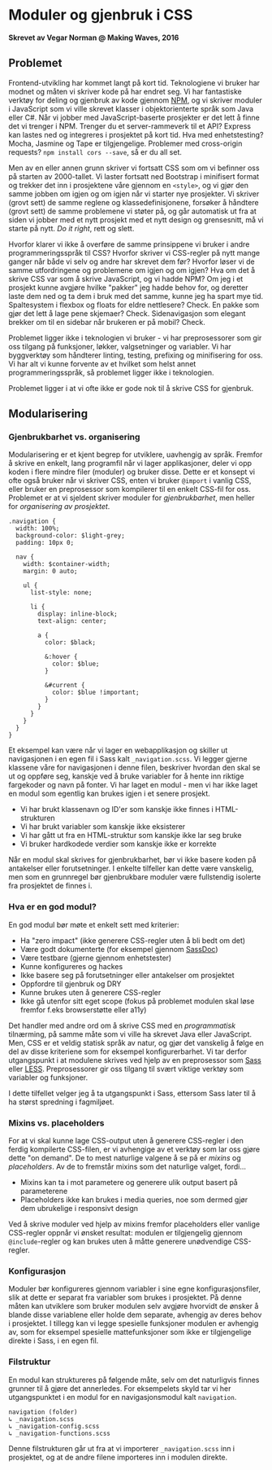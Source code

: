 # Moduler og gjenbruk i CSS

**Skrevet av Vegar Norman @ Making Waves, 2016**


## Problemet

Frontend-utvikling har kommet langt på kort tid. Teknologiene vi bruker har modnet og måten vi skriver kode på har endret seg. Vi har fantastiske verktøy for deling og gjenbruk av kode gjennom [NPM](http://npmjs.org), og vi skriver moduler i JavaScript som vi ville skrevet klasser i objektorienterte språk som Java eller C#. Når vi jobber med JavaScript-baserte prosjekter er det lett å finne det vi trenger i NPM. Trenger du et server-rammeverk til et API? Express kan lastes ned og integreres i prosjektet på kort tid. Hva med enhetstesting? Mocha, Jasmine og Tape er tilgjengelige. Problemer med cross-origin requests? `npm install cors --save`, så er du all set.

Men av en eller annen grunn skriver vi fortsatt CSS som om vi befinner oss på starten av 2000-tallet. Vi laster fortsatt ned Bootstrap i minifisert format og trekker det inn i prosjektene våre gjennom en `<style>`, og vi gjør den samme jobben om igjen og om igjen når vi starter nye prosjekter. Vi skriver (grovt sett) de samme reglene og klassedefinisjonene, forsøker å håndtere (grovt sett) de samme problemene vi støter på, og går automatisk ut fra at siden vi jobber med et nytt prosjekt med et nytt design og grensesnitt, må vi starte på nytt. *Do it right*, rett og slett.

Hvorfor klarer vi ikke å overføre de samme prinsippene vi bruker i andre programmeringsspråk til CSS? Hvorfor skriver vi CSS-regler på nytt mange ganger når både vi selv og andre har skrevet dem før? Hvorfor løser vi de samme utfordringene og problemene om igjen og om igjen? Hva om det å skrive CSS var som å skrive JavaScript, og vi hadde NPM? Om jeg i et prosjekt kunne avgjøre hvilke "pakker" jeg hadde behov for, og deretter laste dem ned og ta dem i bruk med det samme, kunne jeg ha spart mye tid. Spaltesystem i flexbox og floats for eldre nettlesere? Check. En pakke som gjør det lett å lage pene skjemaer? Check. Sidenavigasjon som elegant brekker om til en sidebar når brukeren er på mobil? Check.

Problemet ligger ikke i teknologien vi bruker - vi har preprosessorer som gir oss tilgang på funksjoner, løkker, valgsetninger og variabler. Vi har byggverktøy som håndterer linting, testing, prefixing og minifisering for oss. Vi har alt vi kunne forvente av et hvilket som helst annet programmeringsspråk, så problemet ligger ikke i teknologien.

Problemet ligger i at vi ofte ikke er gode nok til å skrive CSS for gjenbruk.


## Modularisering

### Gjenbrukbarhet vs. organisering

Modularisering er et kjent begrep for utviklere, uavhengig av språk. Fremfor å skrive en enkelt, lang programfil når vi lager applikasjoner, deler vi opp koden i flere mindre filer (moduler) og bruker disse. Dette er et konsept vi ofte også bruker når vi skriver CSS, enten vi bruker `@import` i vanlig CSS, eller bruker en preprosessor som kompilerer til en enkelt CSS-fil for oss. Problemet er at vi sjeldent skriver moduler for *gjenbrukbarhet*, men heller for *organisering av prosjektet*.

```
.navigation {
  width: 100%;
  background-color: $light-grey;
  padding: 10px 0;

  nav {
    width: $container-width;
    margin: 0 auto;

    ul {
      list-style: none;

      li {
        display: inline-block;
        text-align: center;

        a {
          color: $black;

          &:hover {
            color: $blue;
          }

          &#current {
            color: $blue !important;
          }
        }
      }
    }
  }
}
```

Et eksempel kan være når vi lager en webapplikasjon og skiller ut navigasjonen i en egen fil i Sass kalt `_navigation.scss`. Vi legger gjerne klassene våre for navigasjonen i denne filen, beskriver hvordan den skal se ut og oppføre seg, kanskje ved å bruke variabler for å hente inn riktige fargekoder og navn på fonter. Vi har laget en modul - men vi har ikke laget en modul som egentlig kan brukes igjen i et senere prosjekt.

+ Vi har brukt klassenavn og ID'er som kanskje ikke finnes i HTML-strukturen
+ Vi har brukt variabler som kanskje ikke eksisterer
+ Vi har gått ut fra en HTML-struktur som kanskje ikke lar seg bruke
+ Vi bruker hardkodede verdier som kanskje ikke er korrekte

Når en modul skal skrives for gjenbrukbarhet, bør vi ikke basere koden på antakelser eller forutsetninger. I enkelte tilfeller kan dette være vanskelig, men som en grunnregel bør gjenbrukbare moduler være fullstendig isolerte fra prosjektet de finnes i.


### Hva er en god modul?

En god modul bør møte et enkelt sett med kriterier:

+ Ha "zero impact" (ikke generere CSS-regler uten å bli bedt om det)
+ Være godt dokumenterte (for eksempel gjennom [SassDoc](http://www.sassdoc.com))
+ Være testbare (gjerne gjennom enhetstester)
+ Kunne konfigureres og hackes
+ Ikke basere seg på forutsetninger eller antakelser om prosjektet
+ Oppfordre til gjenbruk og DRY
+ Kunne brukes uten å generere CSS-regler
+ Ikke gå utenfor sitt eget scope (fokus på problemet modulen skal løse fremfor f.eks browserstøtte eller a11y)

Det handler med andre ord om å skrive CSS med en *programmatisk* tilnærming, på samme måte som vi ville ha skrevet Java eller JavaScript. Men, CSS er et veldig statisk språk av natur, og gjør det vanskelig å følge en del av disse kriteriene som for eksempel konfigurerbarhet. Vi tar derfor utgangspunkt i at modulene skrives ved hjelp av en preprosessor som [Sass](http://www.sass-lang.com) eller [LESS](http://www.lesscss.org). Preprosessorer gir oss tilgang til svært viktige verktøy som variabler og funksjoner.

I dette tilfellet velger jeg å ta utgangspunkt i Sass, ettersom Sass later til å ha størst spredning i fagmiljøet.


### Mixins vs. placeholders

For at vi skal kunne lage CSS-output uten å generere CSS-regler i den ferdig kompilerte CSS-filen, er vi avhengige av et verktøy som lar oss gjøre dette "on demand". De to mest naturlige valgene å se på er *mixins* og *placeholders*. Av de to fremstår mixins som det naturlige valget, fordi...

+ Mixins kan ta i mot parametere og generere ulik output basert på parameterene
+ Placeholders ikke kan brukes i media queries, noe som dermed gjør dem ubrukelige i responsivt design

Ved å skrive moduler ved hjelp av mixins fremfor placeholders eller vanlige CSS-regler oppnår vi ønsket resultat: modulen er tilgjengelig gjennom `@include`-regler og kan brukes uten å måtte generere unødvendige CSS-regler.


### Konfigurasjon

Moduler bør konfigureres gjennom variabler i sine egne konfigurasjonsfiler, slik at dette er separat fra variabler som brukes i prosjektet. På denne måten kan utviklere som bruker modulen selv avgjøre hvorvidt de ønsker å blande disse variablene eller holde dem separate, avhengig av deres behov i prosjektet. I tillegg kan vi legge spesielle funksjoner modulen er avhengig av, som for eksempel spesielle mattefunksjoner som ikke er tilgjengelige direkte i Sass, i en egen fil.


### Filstruktur

En modul kan struktureres på følgende måte, selv om det naturligvis finnes grunner til å gjøre det annerledes. For eksempelets skyld tar vi her utgangspunktet i en modul for en navigasjonsmodul kalt `navigation`.

```
navigation (folder)
↳ _navigation.scss
↳ _navigation-config.scss
↳ _navigation-functions.scss
```

Denne filstrukturen går ut fra at vi importerer `_navigation.scss` inn i prosjektet, og at de andre filene importeres inn i modulen direkte.
